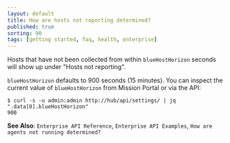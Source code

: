 ```yaml
---
layout: default
title: How are hosts not reporting determined?
published: true
sorting: 90
tags: [getting started, faq, health, enterprise]
---
```


Hosts that have not been collected from within `blueHostHorizon` seconds will
show up under "Hosts not reporting".

`blueHostHorizon` defaults to 900 seconds (15 minutes). You can inspect the
current value of `blueHostHorizon` from Mission Portal or via the API:

```console
$ curl -s -u admin:admin http://hub/api/settings/ | jq ".data[0].blueHostHorizon"
900
```

**See Also**: `Enterprise API Reference`, `Enterprise API Examples`, `How are agents not running determined?`
